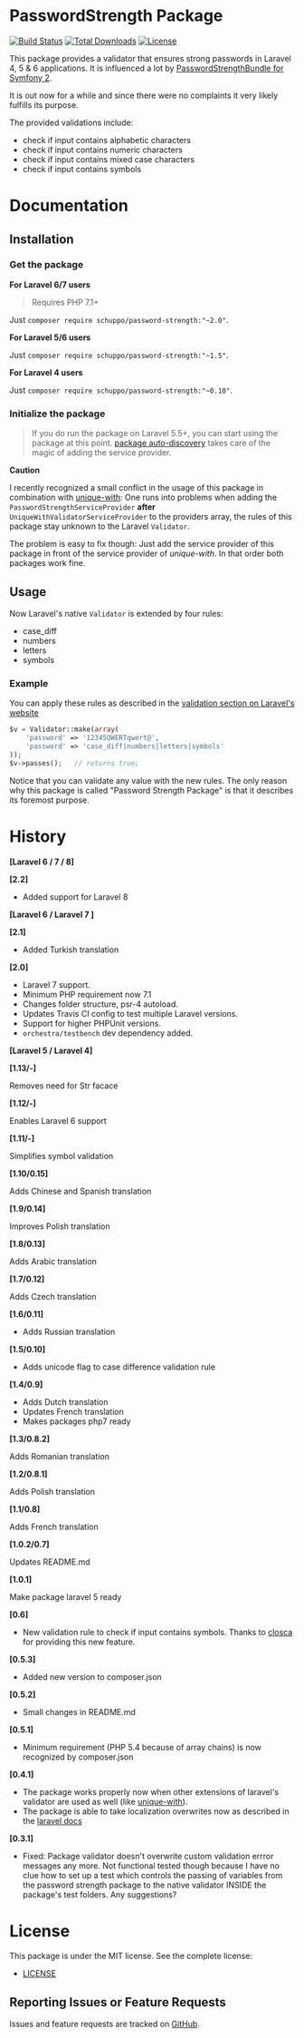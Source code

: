 PasswordStrength Package
================
[![Build Status](https://travis-ci.org/schuppo/PasswordStrengthPackage.png?branch=1.x)](https://travis-ci.org/schuppo/PasswordStrengthPackage)
[![Total Downloads](https://poser.pugx.org/schuppo/password-strength/downloads)](https://packagist.org/packages/schuppo/password-strength)
[![License](https://poser.pugx.org/schuppo/password-strength/license)](https://packagist.org/packages/schuppo/password-strength)

This package provides a validator that ensures strong passwords in Laravel 4, 5 & 6 applications. It is influenced  a lot by [PasswordStrengthBundle for Symfony 2](https://github.com/jbafford/PasswordStrengthBundle).

It is out now for a while and since there were no complaints it very likely fulfills its purpose.

The provided validations include:

- check if input contains alphabetic characters
- check if input contains numeric characters
- check if input contains mixed case characters
- check if input contains symbols

# Documentation

## Installation

### Get the package

**For Laravel 6/7 users**
> Requires PHP 7.1+

Just ```composer require schuppo/password-strength:"~2.0"```.

**For Laravel 5/6 users**

Just ```composer require schuppo/password-strength:"~1.5"```.

**For Laravel 4 users**

Just ```composer require schuppo/password-strength:"~0.10"```.

### Initialize the package

> If you do run the package on Laravel 5.5+, you can start using the package at this point. [package auto-discovery](https://medium.com/@taylorotwell/package-auto-discovery-in-laravel-5-5-ea9e3ab20518) takes care of the magic of adding the service provider.

**Caution**

I recently recognized a small conflict in the usage of this package in combination with [unique-with](https://github.com/felixkiss/uniquewith-validator): One runs into problems when adding the ```PasswordStrengthServiceProvider``` **after** ```UniqueWithValidatorServiceProvider``` to the providers array, the  rules of this package stay unknown to the Laravel ```Validator```.

The problem is easy to fix though: Just add the service provider of this package in front of the service provider of *unique-with*. In that order both packages work fine.

## Usage
Now Laravel's native `Validator` is extended by four rules:

- case_diff
- numbers
- letters
- symbols

### Example
You can apply these rules as described in the [validation section on Laravel's website](http://laravel.com/docs/validation)

```php
$v = Validator::make(array(
    'password' => '12345QWERTqwert@',
    'password' => 'case_diff|numbers|letters|symbols'
));
$v->passes();   // returns true;
```

Notice that you can validate any value with the new rules. The only reason why this package is called "Password Strength Package" is that it describes its foremost purpose.

# History

**[Laravel 6 / 7 / 8]**

**[2.2]**

- Added support for Laravel 8


**[Laravel 6 / Laravel 7 ]**

**[2.1]**

- Added Turkish translation

**[2.0]**

- Laravel 7 support.
- Minimum PHP requirement now 7.1
- Changes folder structure, psr-4 autoload.
- Updates Travis CI config to test multiple Laravel versions.
- Support for higher PHPUnit versions.
- `orchestra/testbench` dev dependency added.

**[Laravel 5 / Laravel 4]**

**[1.13/-]**

Removes need for Str facace

**[1.12/-]**

Enables Laravel 6 support

**[1.11/-]**

Simplifies symbol validation

**[1.10/0.15]**

Adds Chinese and Spanish translation 

**[1.9/0.14]**

Improves Polish translation

**[1.8/0.13]**

Adds Arabic translation

**[1.7/0.12]**

Adds Czech translation

**[1.6/0.11]**

- Adds Russian translation

**[1.5/0.10]**

- Adds unicode flag to case difference validation rule  

**[1.4/0.9]**

- Adds Dutch translation
- Updates French translation
- Makes packages php7 ready

**[1.3/0.8.2]**

Adds Romanian translation

**[1.2/0.8.1]**

Adds Polish translation

**[1.1/0.8]**

Adds French translation

**[1.0.2/0.7]**

Updates README.md

**[1.0.1]**

Make package laravel 5 ready

**[0.6]**

- New validation rule to check if input contains symbols. Thanks to [closca](https://github.com/closca) for providing this new feature.

**[0.5.3]**

- Added new version to composer.json

**[0.5.2]**

- Small changes in README.md

**[0.5.1]**

- Minimum requirement (PHP 5.4 because of array chains) is now recognized by composer.json

**[0.4.1]**

- The package works properly now when other extensions of laravel's validator are used as well (like [unique-with](https://github.com/felixkiss/uniquewith-validator)).
- The package is able to take localization overwrites now as described in the [laravel docs](http://laravel.com/docs/localization#overriding-package-language-files)

**[0.3.1]**

- Fixed: Package validator doesn't overwrite custom validation errror messages any more. Not functional tested though because I have no clue how to set up a test which controls the passing of variables from the password strength package to the native validator INSIDE the package's test folders. Any suggestions?

# License

This package is under the MIT license. See the complete license:

- [LICENSE](https://github.com/schuppo/PasswordStrengthPackage/LICENSE)


## Reporting Issues or Feature Requests

Issues and feature requests are tracked on [GitHub](https://github.com/schuppo/PasswordStrengthPackage/issues).
